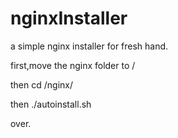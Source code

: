 # nginxInstaller
a simple nginx installer for fresh hand.

first,move the nginx folder to /

then cd /nginx/

then ./autoinstall.sh

over.
